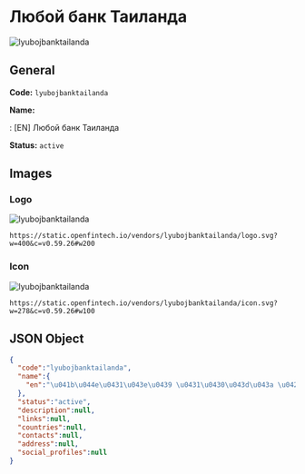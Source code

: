 
# Любой банк Таиланда 
![lyubojbanktailanda](https://static.openfintech.io/vendors/lyubojbanktailanda/logo.svg?w=400&c=v0.59.26#w200)  

## General 
 
**Code:** `lyubojbanktailanda` 
 
**Name:** 
 
:	[EN] Любой банк Таиланда 
 
**Status:** `active` 
 

## Images 

### Logo 
 
![lyubojbanktailanda](https://static.openfintech.io/vendors/lyubojbanktailanda/logo.svg?w=400&c=v0.59.26#w200)  

```
https://static.openfintech.io/vendors/lyubojbanktailanda/logo.svg?w=400&c=v0.59.26#w200
```  

### Icon 
 
![lyubojbanktailanda](https://static.openfintech.io/vendors/lyubojbanktailanda/icon.svg?w=278&c=v0.59.26#w100)  

```
https://static.openfintech.io/vendors/lyubojbanktailanda/icon.svg?w=278&c=v0.59.26#w100
```  

## JSON Object 

```json
{
  "code":"lyubojbanktailanda",
  "name":{
    "en":"\u041b\u044e\u0431\u043e\u0439 \u0431\u0430\u043d\u043a \u0422\u0430\u0438\u043b\u0430\u043d\u0434\u0430"
  },
  "status":"active",
  "description":null,
  "links":null,
  "countries":null,
  "contacts":null,
  "address":null,
  "social_profiles":null
}
```  
